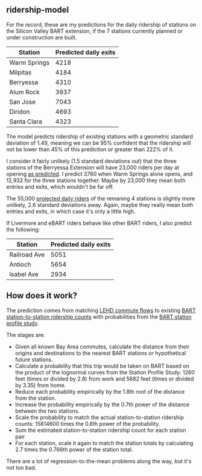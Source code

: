 ridership-model
---------------

For the record, these are my predictions for the daily ridership
of stations on the Silicon Valley BART extension, if the
7 stations currently planned or under construction are built.

Station | Predicted daily exits
------- | ---------------------
Warm Springs | 4218
Milpitas | 4184
Berryessa | 4310
Alum Rock | 3937
San Jose | 7043
Diridon | 4693
Santa Clara | 4323

The model predicts ridership of existing stations with a geometric standard deviation of 1.49,
meaning we can be 95% confident that the ridership will not be lower than
45% of this prediction or greater than 222% of it.

I consider it fairly unlikely (1.5 standard deviations out) that the
three stations of the Berryessa Extension will have 23,000 riders per day
at opening [as predicted](http://www.vta.org/bart/faq).
I predict 3760 when Warm Springs alone opens, and 12,932 for the three stations together.
Maybe by 23,000 they mean both entries and exits, which wouldn't be far off.

The 55,000 [projected daily riders](http://vtaorgcontent.s3-us-west-1.amazonaws.com/Site_Content/BARTPhase2-ScopingPresentation-50212.pdf)
of the remaning 4 stations is slightly more unlikely, 2.6 standard deviations away.
Again, maybe they really mean both entries and exits,
in which case it's only a little high.

If Livermore and eBART riders behave like other BART riders, I also predict the following:

Station | Predicted daily exits
------- | ---------------------
Railroad Ave | 5051
Antioch | 5654
Isabel Ave | 2934

How does it work?
-----------------

The prediction comes from matching [LEHD commute flows](http://lehd.ces.census.gov/data/#lodes)
to existing [BART station-to-station ridership counts](http://www.bart.gov/about/reports/ridership)
with probabilities from the [BART station profile study](http://www.bart.gov/about/reports/profile).

The stages are:

  * Given all known Bay Area commutes, calculate the distance from their
    origins and destinations to the nearest BART stations or hypothetical future stations.
  * Calculate a probability that this trip would be taken on BART based on the product of the
    lognormal curves from the Station Profile Study: 1260 feet (times or divided by 2.8) from work
    and 5682 feet (times or divided by 3.35) from home.
  * Reduce each probability empirically by the 1.8th root of the distance from the station.
  * Increase the probability empirically by the 0.7th power of the distance between the two stations.
  * Scale the probability to match the actual station-to-station ridership counts: 15814600 times the 0.8th power of the probability.
  * Sum the estimated station-to-station ridership count for each station pair
  * For each station, scale it again to match the station totals by calculating 2.7 times the 0.766th power of the station total.
 
There are a lot of regression-to-the-mean problems along the way, but it's not too bad.
